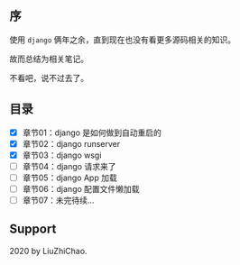 
## 序

使用 `django` 俩年之余，直到现在也没有看更多源码相关的知识。

故而总结为相关笔记。

不看吧，说不过去了。

## 目录

- [x] 章节01：django 是如何做到自动重启的
- [x] 章节02：django runserver
- [x] 章节03：django wsgi
- [ ] 章节04：django 请求来了
- [ ] 章节05：django App 加载
- [ ] 章节06：django 配置文件懒加载
- [ ] 章节07：未完待续...

## Support

2020 by LiuZhiChao.
